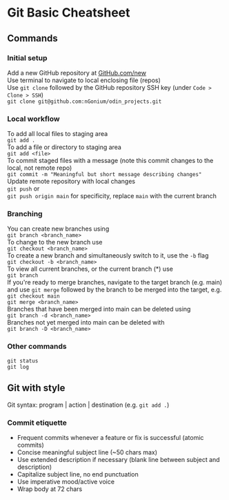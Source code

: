 # Git Basic Cheatsheet  

## Commands  

### Initial setup

Add a new GitHub repository at [GitHub.com/new](https://github.com/new)  
Use terminal to navigate to local enclosing file (repos)  
Use `git clone` followed by the GitHub repository SSH key (under `Code > Clone > SSH`)  
`git clone git@github.com:nGonium/odin_projects.git`  

### Local workflow  

To add all local files to staging area  
`git add .`  
To add a file or directory to staging area  
`git add <file>`  
To commit staged files with a message (note this commit changes to the local, not remote repo)  
`git commit -m "Meaningful but short message describing changes"`  
Update remote repository with local changes  
`git push` or  
`git push origin main` for specificity, replace `main` with the current branch  

### Branching

You can create new branches using  
`git branch <branch_name>`  
To change to the new branch use  
`git checkout <branch_name>`  
To create a new branch and simultaneously switch to it, use the `-b` flag  
`git checkout -b <branch_name>`  
To view all current branches, or the current branch (*) use  
`git branch`  
If you're ready to merge branches, navigate to the target branch (e.g. main) and use `git merge` followed by the branch to be merged into the target, e.g.  
`git checkout main`  
`git merge <branch_name>`  
Branches that have been merged into main can be deleted using  
`git branch -d <branch_name>`  
Branches not yet merged into main can be deleted with  
`git branch -D <branch_name>`  

### Other commands

`git status`  
`git log`  

## Git with style  

Git syntax: program | action | destination (e.g. `git add .`)  

### Commit etiquette  

- Frequent commits whenever a feature or fix is successful (atomic commits)
- Concise meaningful subject line (~50 chars max)
- Use extended description if necessary (blank line between subject and description)
- Capitalize subject line, no end punctuation
- Use imperative mood/active voice
- Wrap body at 72 chars